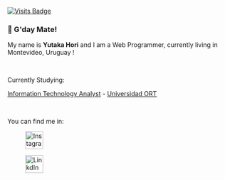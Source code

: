 [![Visits Badge](https://badges.strrl.dev/visits/hori-yutaka/hori-yutaka)](https://badges.strrl.dev)

### :wave: G'day Mate!

<div>
  <p> My name is <strong>Yutaka Hori</strong> and I am a Web Programmer, currently living in Montevideo, Uruguay !</p>
<div>
<br>

<div>
  <p> Currently Studying:</p>
  <p> <a href="https://fi.ort.edu.uy/analista-en-tecnologias-de-la-informacion" rel="external">Information Technology Analyst</a> - <a href="https://www.ort.edu.uy/" rel="external">Universidad ORT</a></p>
<div>
<br>

<div>
  <p> You can find me in: </p>
<div>

<figure>
  <a href="https://www.instagram.com/horiyutaka/" rel="external">
    <img src="https://cdn-icons-png.flaticon.com/512/2111/2111463.png" alt="Instagram Profile" width="40" height="40">
  </a>
</figure>

<figure>
  <a href="https://www.linkedin.com/in/andrés-yutaka-ohno-hori" rel="external">
    <img src="https://cdn-icons-png.flaticon.com/512/3536/3536505.png" alt="LinkdIn" width="40" height="40">
  </a>
</figure>



<!--
**hori-yutaka/hori-yutaka** is a ✨ _special_ ✨ repository because its `README.md` (this file) appears on your GitHub profile.

Here are some ideas to get you started:

- 🔭 I’m currently working on ...
- 🌱 I’m currently learning ...
- 👯 I’m looking to collaborate on ...
- 🤔 I’m looking for help with ...
- 💬 Ask me about ...
- 📫 How to reach me: ...
- 😄 Pronouns: ...
- ⚡ Fun fact: ...
-->
